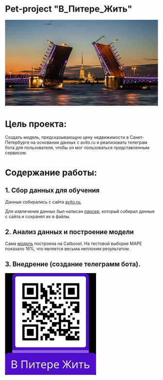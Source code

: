 # Pet-project "В_Питере_Жить"

![preview](https://github.com/NeKonnnn/PetProject-price-real-estate-in-St.-Petersburg/blob/main/Peterss.jpg)

# Цель проекта:

Создать модель, предсказывающую цену недвижимости в Санкт-Петербурге на основании данных с avito.ru и реализовать телеграм бота для пользователя, чтобы он мог пользоваться представленным сервисом.

# Содержание работы:

## 1. Сбор данных для обучения

Данные собирались с сайта [avito.ru.](https://www.avito.ru/)

Для извлечения данных был написан [парсер](https://github.com/NeKonnnn/PetProject-price-real-estate-in-St.-Petersburg/blob/main/parser/avito_parser.py), который собирал данные с сайта и сохранял их в файлы.

## 2. Анализ данных и построение модели 

Сама [модель](https://github.com/NeKonnnn/PetProject-price-real-estate-in-St.-Petersburg/blob/main/notebooks/catboost/2211_pet_proj_property_2.ipynb)
 построена на Catboost. На тестовой выборке MAPE показало 16%, что является весьма неплохим результатом. 
 
## 3. Внедрение (создание телеграмм бота).



![qr_code](https://github.com/NeKonnnn/PetProject-price-real-estate-in-St.-Petersburg/blob/main/qr_code.jpg)





